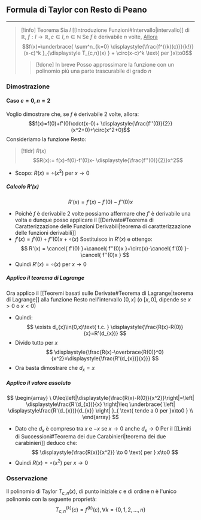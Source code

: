 
## Formula di Taylor con Resto di Peano
---
>[!info] Teorema
>Sia $I$ [[Introduzione Funzioni#Intervallo|intervallo]] di $\mathbb{R}$, $f:I\to\mathbb{R},c\in I,n \in\mathbb{N}$
>Se $f$ è derivabile $n$ volte,
><u>Allora</u>
>$$f(x)=\underbrace{ \sum^n_{k=0} \displaystyle{\frac{f^{(k)(c)}}{k!}}(x-c)^k }_{\displaystyle T_{c,n}(x) } + \circ(x-c)^k \text{ per }x\to0$$
>
>>[!done] In breve
>>Posso approssimare la funzione con un polinomio più una parte trascurabile di grado $n$

### Dimostrazione
#### Caso $c=0,n=2$
Voglio dimostrare che, se $f$ è derivabile 2 volte, allora:
$$f(x)=f(0)+f'(0)\cdot(x-0)+ \displaystyle{\frac{f''(0)}{2}}(x^2+0)+\circ(x^2+0)$$
Consideriamo la funzione Resto:
>[!tldr] $R(x)$
>$$R(x):= f(x)-f(0)-f'(0)x- \displaystyle{\frac{f''(0)}{2}}x^2$$
- Scopo: $R(x)=\circ(x^2) \text{ per }x\to0$
##### Calcolo $R'(x)$
$$
R'(x)=f'(x)-f'(0)-f''(0)x
$$
- Poichè $f$ è derivabile 2 volte possiamo affermare che $f'$ è derivabile una volta e dunque posso applicare il [[Derivate#Teorema di Caratterizzazione delle Funzioni Derivabili|teorema di caratterizzazione delle funzioni derivabili]]
- $f'(x)=f'(0)+f''(0)x+\circ(x)$
Sostituisco in $R'(x)$ e ottengo:
$$
R'(x) = \cancel{ f'(0) }+\cancel{ f''(0)x }+\circ(x)-\cancel{ f'(0) }-\cancel{ f''(0)x }
$$
- Quindi $R'(x) = \circ(x)\text{ per }x\to0$
##### Applico il teorema di Lagrange
Ora applico il [[Teoremi basati sulle Derivate#Teorema di Lagrange|teorema di Lagrange]] alla funzione Resto nell'intervallo $[0,x]$ (o $[x,0]$, dipende se $x>0$ o $x<0$)
- Quindi:
$$
\exists d_{x}\in(0,x)\text{ t.c. } \displaystyle{\frac{R(x)-R(0)}{x}=R'(d_{x})}
$$
- Divido tutto per $x$
$$
\displaystyle{\frac{R(x)-\overbrace{R(0)}^0}{x^2}=\displaystyle{\frac{R'(d_{x})}{x}}}
$$
- Ora basta dimostrare che $d_{x} = x$
##### Applico il valore assoluto
$$
\begin{array}
\ 0\leq\left|\displaystyle{\frac{R(x)-R(0)}{x^2}}\right|=\left| \displaystyle\frac{R'(d_{x})}{x} \right|\leq \underbrace{ \left| \displaystyle\frac{R'(d_{x})}{d_{x}} \right| }_{ \text{ tende a 0 per }x\to0 }  \\
\end{array}
$$
- Dato che $d_{x}$ è compreso tra $x$ e $-x$ se $x\to 0$ anche $d_{x}\to0$
Per il [[Limiti di Successioni#Teorema dei due Carabinieri|teorema dei due carabinieri]] deduco che:
$$
\displaystyle{\frac{R(x)}{x^2}} \to 0 \text{ per } x\to0
$$
- Quindi $R(x) = \circ (x^2) \text{ per } x\to0$
### Osservazione
Il polinomio di Taylor $T_{c,n}(x)$, di punto iniziale $c$ e di ordine $n$ è l'unico polinomio con la seguente proprietà:
$$
T^{(k)}_{c,n}(c) = f^{(k)}(c), \forall k=\{ 0,1,2,\dots,n \}
$$